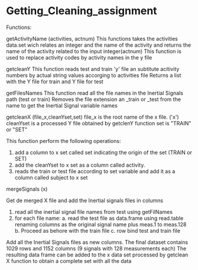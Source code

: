 # Getting_Cleaning_assignment

Functions:

getActivityName (activities, actnum)
This functions takes the activities data.set wich relates an integer and the name of the activity and returns the name of the activity related to the input integer(actnum)
This function is used to replace activity codes by activity names in the y file

getcleanY
This function reads test and train 'y' file an subtitute acitivity numbers by actual string values accorging to activities file 
Returns a list with the Y file for train and Y file for test

getFilesNames
This function read all the file names in the Inertial Signals path (test or train)
Removes the file extension an _train or _test from the name to get the Inertial Signal variable names


getcleanX (file_x,cleanYset,set)
file_x is the root name of the x file. ('x')
cleanYset is a processed Y file obtained by getclenY function
set is "TRAIN" or "SET"

This function perform the following operations:
1. add a column to x set  called set indicating the origin of the set (TRAIN or SET)
2. add the cleanYset to x set as a column called activity.
3. reads the train or test file according to set variable and add it as a column called subject to x set

mergeSignals (x)

Get de merged X file and add the Inertial signals files in columns

1. read all the inertial signal file names from test using getFilNames
2. for each file name: 
a. read the test file as data.frame using read.table renaming columns as the original signal name plus meas.1 to meas.128 
b.  Proceed as behore with the train file 
c. row bind test and train file 

Add all the Inertial Signals files as new columns. The final dataset contains 1029 rows and 1152 columns (9 signals with 128 measurements each)
The resulting data frame can be added to the x data set processed by getclean X function to obtain a complete set with all the data
